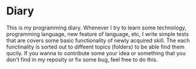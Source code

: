 # Diary
This is my programming diary. Whenever I try to learn some technology, programming language, new feature of language, etc, I write simple tests that are covers some basic functionality of newly acquired skill.
The each functinality is sorted out to diffeent topics (folders) to be able find them qucily.
If you wanna to contribute some your idea or something that you don't find in my reposity or fix some bug, feel free to do this.

